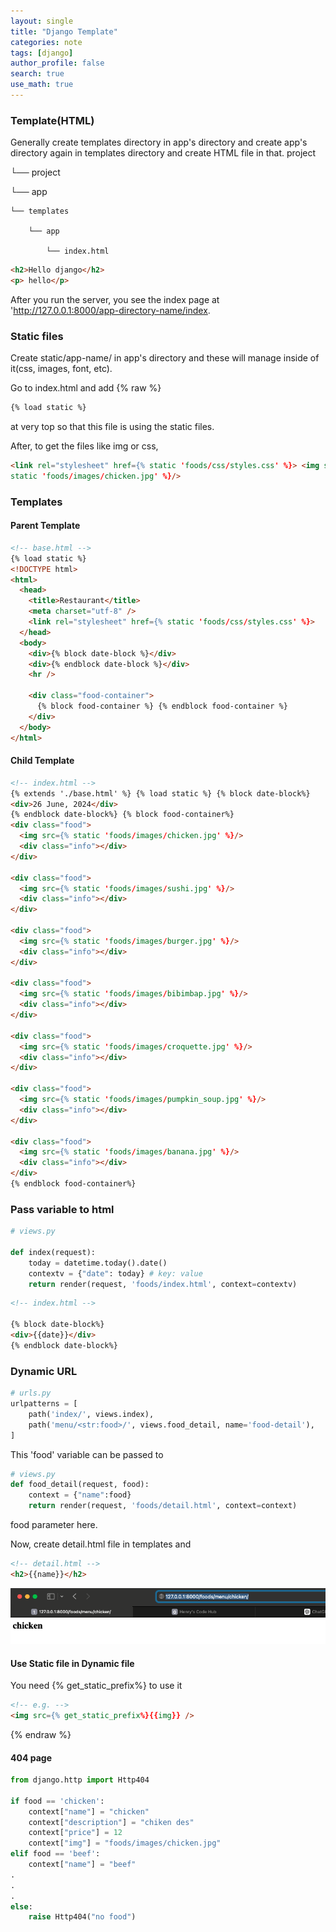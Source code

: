 ```yaml
---
layout: single
title: "Django Template"
categories: note
tags: [django]
author_profile: false
search: true
use_math: true
---
```

### Template(HTML)

Generally create templates directory in app's directory and create app's directory again in templates directory and create HTML file in that.
project

└── project

└── app

    └── templates

        └── app   

            └── index.html

```html
<h2>Hello django</h2>
<p> hello</p>
```

After you run the server, you see the index page at 'http://127.0.0.1:8000/app-directory-name/index.

### Static files

Create static/app-name/ in app's directory and these will manage inside of it(css, images, font, etc).

Go to index.html and add
{% raw %}
```html
{% load static %}
```

at very top so that this file is using the static files.

After, to get the files like img or css,

```html
<link rel="stylesheet" href={% static 'foods/css/styles.css' %}> <img src={%
static 'foods/images/chicken.jpg' %}/>
```

### Templates

#### Parent Template

```html
<!-- base.html -->
{% load static %}
<!DOCTYPE html>
<html>
  <head>
    <title>Restaurant</title>
    <meta charset="utf-8" />
    <link rel="stylesheet" href={% static 'foods/css/styles.css' %}>
  </head>
  <body>
    <div>{% block date-block %}</div>
    <div>{% endblock date-block %}</div>
    <hr />

    <div class="food-container">
      {% block food-container %} {% endblock food-container %}
    </div>
  </body>
</html>
```

#### Child Template

```html
<!-- index.html -->
{% extends './base.html' %} {% load static %} {% block date-block%}
<div>26 June, 2024</div>
{% endblock date-block%} {% block food-container%}
<div class="food">
  <img src={% static 'foods/images/chicken.jpg' %}/>
  <div class="info"></div>
</div>

<div class="food">
  <img src={% static 'foods/images/sushi.jpg' %}/>
  <div class="info"></div>
</div>

<div class="food">
  <img src={% static 'foods/images/burger.jpg' %}/>
  <div class="info"></div>
</div>

<div class="food">
  <img src={% static 'foods/images/bibimbap.jpg' %}/>
  <div class="info"></div>
</div>

<div class="food">
  <img src={% static 'foods/images/croquette.jpg' %}/>
  <div class="info"></div>
</div>

<div class="food">
  <img src={% static 'foods/images/pumpkin_soup.jpg' %}/>
  <div class="info"></div>
</div>

<div class="food">
  <img src={% static 'foods/images/banana.jpg' %}/>
  <div class="info"></div>
</div>
{% endblock food-container%}
```

### Pass variable to html

```python
# views.py

def index(request):
    today = datetime.today().date()
    contextv = {"date": today} # key: value
    return render(request, 'foods/index.html', context=contextv)
```

```html
<!-- index.html -->

{% block date-block%}
<div>{{date}}</div>
{% endblock date-block%}
```


### Dynamic URL

```python
# urls.py
urlpatterns = [
    path('index/', views.index),
    path('menu/<str:food>/', views.food_detail, name='food-detail'),
]

```
This 'food' variable can be passed to 
```python
# views.py
def food_detail(request, food):
    context = {"name":food}
    return render(request, 'foods/detail.html', context=context)

```
food parameter here.

Now, create detail.html file in templates and 
```html
<!-- detail.html -->
<h2>{{name}}</h2>
```

![des1](/assets/images/2024-06-26-djangoTemplate/des1.png)

#### Use Static file in Dynamic file
You need {% get_static_prefix%} to use it
```html
<!-- e.g. -->
<img src={% get_static_prefix%}{{img}} />
```
{% endraw %}
#### 404 page
```python
from django.http import Http404

if food == 'chicken':
    context["name"] = "chicken"
    context["description"] = "chiken des"
    context["price"] = 12
    context["img"] = "foods/images/chicken.jpg"
elif food == 'beef':
    context["name"] = "beef"
.
.
.
else:
    raise Http404("no food")

```

